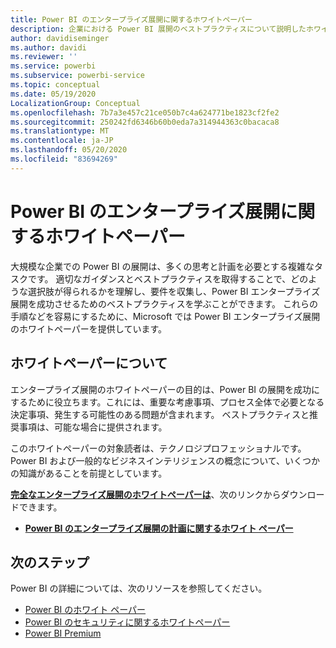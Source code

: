 ```yaml
---
title: Power BI のエンタープライズ展開に関するホワイトペーパー
description: 企業における Power BI 展開のベストプラクティスについて説明したホワイトペーパーへのリンク
author: davidiseminger
ms.author: davidi
ms.reviewer: ''
ms.service: powerbi
ms.subservice: powerbi-service
ms.topic: conceptual
ms.date: 05/19/2020
LocalizationGroup: Conceptual
ms.openlocfilehash: 7b7a3e457c21ce050b7c4a624771be1823cf2fe2
ms.sourcegitcommit: 250242fd6346b60b0eda7a314944363c0bacaca8
ms.translationtype: MT
ms.contentlocale: ja-JP
ms.lasthandoff: 05/20/2020
ms.locfileid: "83694269"
---
```

# <a name="power-bi-enterprise-deployment-whitepaper"></a>Power BI のエンタープライズ展開に関するホワイトペーパー

大規模な企業での Power BI の展開は、多くの思考と計画を必要とする複雑なタスクです。 適切なガイダンスとベストプラクティスを取得することで、どのような選択肢が得られるかを理解し、要件を収集し、Power BI エンタープライズ展開を成功させるためのベストプラクティスを学ぶことができます。 これらの手順などを容易にするために、Microsoft では Power BI エンタープライズ展開のホワイトペーパーを提供しています。

## <a name="about-the-whitepaper"></a>ホワイトペーパーについて
エンタープライズ展開のホワイトペーパーの目的は、Power BI の展開を成功にするために役立ちます。これには、重要な考慮事項、プロセス全体で必要となる決定事項、発生する可能性のある問題が含まれます。 ベストプラクティスと推奨事項は、可能な場合に提供されます。

このホワイトペーパーの対象読者は、テクノロジプロフェッショナルです。 Power BI および一般的なビジネスインテリジェンスの概念について、いくつかの知識があることを前提としています。

[**完全なエンタープライズ展開のホワイトペーパーは**](https://aka.ms/PBIEnterpriseDeploymentWP)、次のリンクからダウンロードできます。 

* [**Power BI のエンタープライズ展開の計画に関するホワイト ペーパー**](https://aka.ms/PBIEnterpriseDeploymentWP)

## <a name="next-steps"></a>次のステップ

Power BI の詳細については、次のリソースを参照してください。

- [Power BI のホワイト ペーパー](whitepapers.md)
- [Power BI のセキュリティに関するホワイトペーパー](whitepaper-powerbi-security.md)
- [Power BI Premium](https://aka.ms/pbipremiumwhitepaper)

